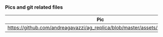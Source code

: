 ### Pics and git related files

Pic | Description
------------ | -------------
https://github.com/andreagavazzi/ag_replica/blob/master/assets/IMG_0327.PNG | Hind
